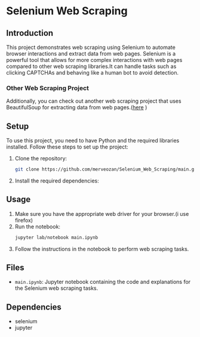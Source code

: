 
# Selenium Web Scraping 

## Introduction

This project demonstrates web scraping using Selenium to automate browser interactions and extract data from web pages. Selenium is a powerful tool that allows for more complex interactions with web pages compared to other web scraping libraries.It can handle tasks such as clicking CAPTCHAs and behaving like a human bot to avoid detection.

### Other Web Scraping Project

Additionally, you can check out another web scraping project that uses BeautifulSoup for extracting data from web pages.([here](https://github.com/merveozan/CENG463_Fall23_Machine-Learning_Projects/tree/main/CENG463_HW1) )

## Setup

To use this project, you need to have Python and the required libraries installed. Follow these steps to set up the project:

1. Clone the repository:
    ```bash
    git clone https://github.com/merveozan/Selenium_Web_Scraping/main.git
    ```
2. Install the required dependencies:


## Usage

1. Make sure you have the appropriate web driver for your browser.(i use firefox)
2. Run the notebook:
    ```bash
    jupyter lab/notebook main.ipynb
    ```
3. Follow the instructions in the notebook to perform web scraping tasks.

## Files

- `main.ipynb`: Jupyter notebook containing the code and explanations for the Selenium web scraping tasks.

## Dependencies

- selenium
- jupyter


